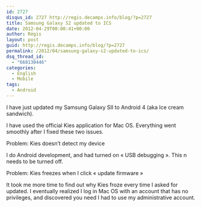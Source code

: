 ```yaml
---
id: 2727
disqus_id: 2727 http://regis.decamps.info/blog/?p=2727
title: Samsung Galaxy S2 updated to ICS
date: 2012-04-29T00:00:41+00:00
author: Régis
layout: post
guid: http://regis.decamps.info/blog/?p=2727
permalink: /2012/04/samsung-galaxy-s2-updated-to-ics/
dsq_thread_id:
  - "668130446"
categories:
  - English
  - Mobile
tags:
  - Android
---
```

I have just updated my Samsung Galaxy SII to Android 4 (aka Ice cream sandwich).

I have used the official Kies application for Mac OS. Everything went smoothly after I fixed these two issues.

Problem: Kies doesn’t detect my device
  
I do Android development, and had turned on « USB debugging ». This n needs to be turned off.

Problem: Kies freezes when I click « update firmware »
  
It took me more time to find out why Kies froze every time I asked for updated. I eventually realized I log in Mac OS with an account that has no privileges, and discovered you need I had to use my administrative account.
